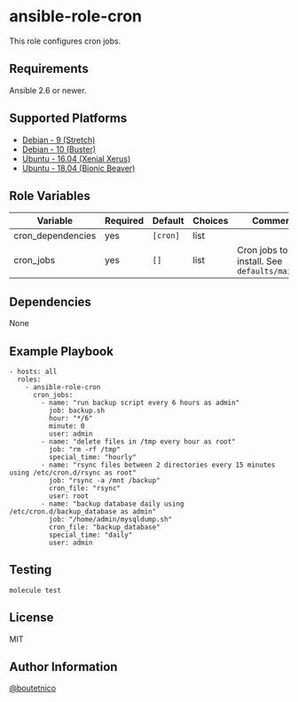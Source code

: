 ansible-role-cron
===================

This role configures cron jobs.

Requirements
------------

Ansible 2.6 or newer.

Supported Platforms
-------------------

- [Debian - 9 (Stretch)](https://wiki.debian.org/DebianStretch)
- [Debian - 10 (Buster)](https://wiki.debian.org/DebianBuster)
- [Ubuntu - 16.04 (Xenial Xerus)](http://releases.ubuntu.com/16.04/)
- [Ubuntu - 18.04 (Bionic Beaver)](http://releases.ubuntu.com/18.04/)

Role Variables
--------------

| Variable                     | Required | Default                         | Choices   | Comments                                      |
|------------------------------|----------|---------------------------------|-----------|-----------------------------------------------|
| cron_dependencies            | yes      | `[cron]`                        | list      |                                               |
| cron_jobs                    | yes      | `[]`                            | list      | Cron jobs to install. See `defaults/main.yml` |

Dependencies
------------

None

Example Playbook
----------------

    - hosts: all
      roles:
        - ansible-role-cron
          cron_jobs:
            - name: "run backup script every 6 hours as admin"
              job: backup.sh
              hour: "*/6"
              minute: 0
              user: admin
            - name: "delete files in /tmp every hour as root"
              job: "rm -rf /tmp"
              special_time: "hourly"
            - name: "rsync files between 2 directories every 15 minutes using /etc/cron.d/rsync as root"
              job: "rsync -a /mnt /backup"
              cron_file: "rsync"
              user: root
            - name: "backup database daily using /etc/cron.d/backup_database as admin"
              job: "/home/admin/mysqldump.sh"
              cron_file: "backup_database"
              special_time: "daily"
              user: admin

Testing
-------

    molecule test

License
-------

MIT

Author Information
------------------

[@boutetnico](https://github.com/boutetnico)
